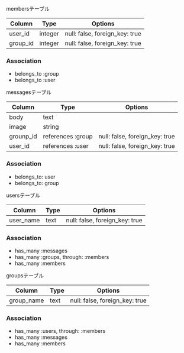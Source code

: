 membersテーブル

|Column|Type|Options|
|------|----|-------|
|user_id|integer|null: false, foreign_key: true|
|group_id|integer|null: false, foreign_key: true|

### Association
- belongs_to :group
- belongs_to :user


messagesテーブル

|Column|Type|Options|
|------|----|-------|
|body|text||
|image|string||
|grounp_id|references :group|null: false, foreign_key: true|
|user_id|references :user|null: false, foreign_key: true|
### Association
 - belongs_to: user
 - belongs_to: group

usersテーブル

|Column|Type|Options|
|------|----|-------|
|user_name|text|null: false, foreign_key: true|
### Association
- has_many :messages
- has_many :groups, through: :members
- has_many :members

groupsテーブル

|Column|Type|Options|
|------|----|-------|
|group_name|text|null: false, foreign_key: true|

### Association
- has_many :users, through: :members
- has_many :messages
- has_many :members
